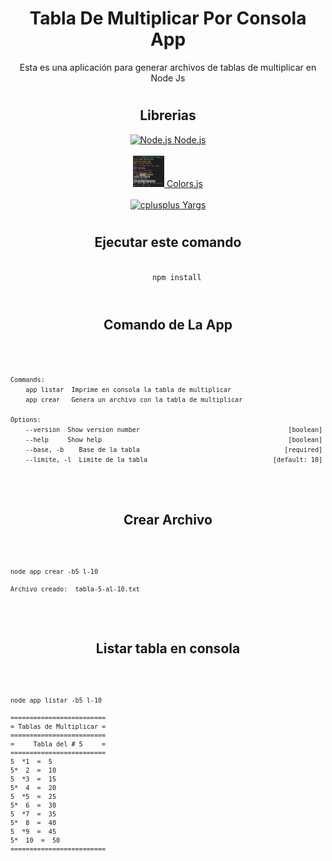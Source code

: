 <h1 align="center">Tabla De Multiplicar Por Consola App</h1>
<p align="center"> 
  Esta es una aplicación para generar archivos de tablas de multiplicar en Node Js
</p>
<h1> </h1>
<h2 align="center">Librerias</h2>
<p align="center"> 
  <a href="https://nodejs.org/es/" target="_blank" rel="noreferrer">
  <img src="https://nodejs.org/static/images/logo.svg" alt="Node.js" width="50" height="50"/>
  Node.js</a>
  <br>
  <br>
  <a href="https://www.npmjs.com/package/colors" target="_blank" rel="noreferrer"> 
  <img src="https://raw.githubusercontent.com/Marak/colors.js/master/screenshots/colors.png" alt="cplusplus" width="50" height="50"/> 
  Colors.js</a>
  <br>
  <br>
  <a href="https://www.npmjs.com/package/yargs" target="_blank" rel="noreferrer"> 
  <img src="https://raw.githubusercontent.com/yargs/yargs/main/yargs-logo.png" alt="cplusplus" width="50" height="50"/> 
  Yargs</a>
  <br>
</p>
<h1> </h1>
<h2 align="center">Ejecutar este comando</h2>
<p align="center"> 
  <code>
    npm install
  </code>
</p>
<h1> </h1>
<h2 align="center">Comando de La App</h2>
<p align="center">
  <code>

    Commands:
        app listar  Imprime en consola la tabla de multiplicar
        app crear   Genera un archivo con la tabla de multiplicar

    Options:
        --version  Show version number                                       [boolean]
        --help     Show help                                                 [boolean]
        --base, -b    Base de la tabla                                      [required]
        --limite, -l  Limite de la tabla                                 [default: 10]

  </code>
  <h2 align="center">Crear Archivo</h2>
  <code>

    node app crear -b5 l-10

    Archivo creado:  tabla-5-al-10.txt

  </code>
  <h2 align="center">Listar tabla en consola</h2>
  <code>

    node app listar -b5 l-10

    =========================
    = Tablas de Multiplicar =
    =========================
    =     Tabla del # 5     =
    =========================
    5  *1  =  5
    5*  2  =  10
    5  *3  =  15
    5*  4  =  20
    5  *5  =  25
    5*  6  =  30
    5  *7  =  35
    5*  8  =  40
    5  *9  =  45
    5*  10  =  50
    =========================

  
  </code>
</p>
